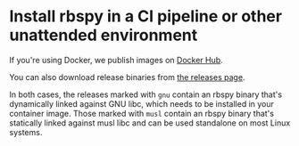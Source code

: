 # Install rbspy in a CI pipeline or other unattended environment

If you're using Docker, we publish images on [Docker Hub](https://hub.docker.com/r/rbspy/rbspy/tags).

You can also download release binaries from [the releases page](https://github.com/rbspy/rbspy/releases).

In both cases, the releases marked with `gnu` contain an rbspy binary that's dynamically linked against GNU libc, which needs to be installed in your container image. Those marked with `musl` contain an rbspy binary that's statically linked against musl libc and can be used standalone on most Linux systems.

